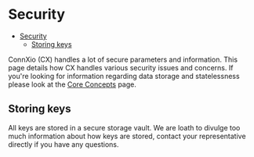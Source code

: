 # Security

- [Security](#security)
  - [Storing keys](#storing-keys)

ConnXio (CX) handles a lot of secure parameters and information. This page details how CX handles various security issues and concerns. If you're looking for information regarding data storage and statelessness please look at the [Core Concepts](/Core%20Concepts.md) page.

## Storing keys

All keys are stored in a secure storage vault. We are loath to divulge too much information about how keys are stored, contact your representative directly if you have any questions.